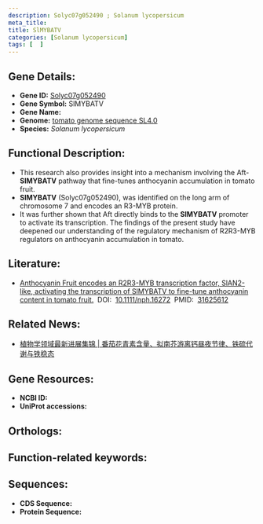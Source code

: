 ```yaml
---
description: Solyc07g052490 ; Solanum lycopersicum
meta_title:
title: SlMYBATV
categories: [Solanum lycopersicum]
tags: [  ]
---
```


## Gene Details:
- **Gene ID:**	[Solyc07g052490]()
- **Gene Symbol:** SlMYBATV
- **Gene Name:** 
- **Genome:** [tomato genome sequence SL4.0]()
- **Species:** *Solanum lycopersicum*

## Functional Description:
   - This research also provides insight into a mechanism involving the Aft-**SlMYBATV** pathway that fine-tunes anthocyanin accumulation in tomato fruit.
   - **SlMYBATV** (Solyc07g052490), was identified on the long arm of chromosome 7 and encodes an R3-MYB protein.
   - It was further shown that Aft directly binds to the **SlMYBATV** promoter to activate its transcription. The findings of the present study have deepened our understanding of the regulatory mechanism of R2R3-MYB regulators on anthocyanin accumulation in tomato.

## Literature:
   - [Anthocyanin Fruit encodes an R2R3-MYB transcription factor, SlAN2-like, activating the transcription of SlMYBATV to fine-tune anthocyanin content in tomato fruit.]( https://nph.onlinelibrary.wiley.com/doi/10.1111/nph.16272)&nbsp;&nbsp;DOI:&nbsp;&nbsp;[10.1111/nph.16272](https://nph.onlinelibrary.wiley.com/doi/10.1111/nph.16272)&nbsp;&nbsp;PMID:&nbsp;&nbsp;[31625612](https://pubmed.ncbi.nlm.nih.gov/31625612/)

## Related News:
   - [植物学领域最新进展集锦 | 番茄花青素含量、拟南芥游离钙昼夜节律、铁硫代谢与铁稳态](https://mp.weixin.qq.com/s?__biz=MzIyOTY2NDYyNQ==&mid=2247493244&idx=3&sn=2a260b5459ca79b44a595c459b2743b8&chksm=e8bd9462dfca1d7418ac6fbba2242770ed34bddb4542cba0a6919b71917eb6fce02062ecdc30&scene=27#wechat_redirect)

## Gene Resources:
- **NCBI ID:** [](https://www.ncbi.nlm.nih.gov/gene/?term=)
- **UniProt accessions:** [](https://www.uniprot.org/uniprotkb//entry)

## Orthologs:

## Function-related keywords:


## Sequences:
- **CDS Sequence:**
- **Protein Sequence:**
